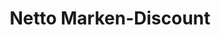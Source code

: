 ---
title: "Netto Marken-Discount"
url: /ellwangen-jagst/netto-marken-discount/
shop: Supermarkt
---
